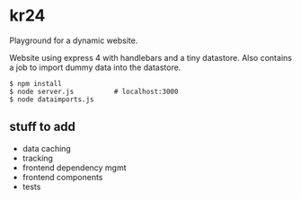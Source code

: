 kr24
====

Playground for a dynamic website.

Website using express 4 with handlebars and a tiny datastore. Also contains a job to import dummy data into the datastore.

    $ npm install
    $ node server.js          # localhost:3000
    $ node dataimports.js

## stuff to add
* data caching
* tracking
* frontend dependency mgmt
* frontend components
* tests